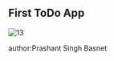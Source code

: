 <h2> First ToDo App </h2>

![13](https://user-images.githubusercontent.com/50170332/111489686-76867480-8762-11eb-8a65-ae84278360b3.gif)



author:Prashant Singh Basnet
